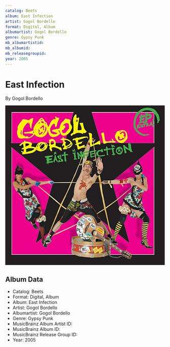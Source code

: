 ```yaml
---
catalog: Beets
album: East Infection
artist: Gogol Bordello
format: Digital, Album
albumartist: Gogol Bordello
genre: Gypsy Punk
mb_albumartistid: 
mb_albumid: 
mb_releasegroupid: 
year: 2005
---
```


# East Infection

By Gogol Bordello

![](../../assets/beetscovers/Gogol_Bordello-East_Infection.jpg)

## Album Data

- Catalog: Beets
- Format: Digital, Album
- Album: East Infection
- Artist: Gogol Bordello
- Albumartist: Gogol Bordello
- Genre: Gypsy Punk
- MusicBrainz Album Artist ID: 
- MusicBrainz Album ID: 
- MusicBrainz Release Group ID: 
- Year: 2005

